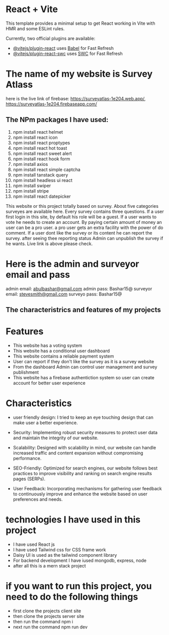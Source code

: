 # React + Vite

This template provides a minimal setup to get React working in Vite with HMR and some ESLint rules.

Currently, two official plugins are available:

- [@vitejs/plugin-react](https://github.com/vitejs/vite-plugin-react/blob/main/packages/plugin-react/README.md) uses [Babel](https://babeljs.io/) for Fast Refresh
- [@vitejs/plugin-react-swc](https://github.com/vitejs/vite-plugin-react-swc) uses [SWC](https://swc.rs/) for Fast Refresh


# The name of my website is Survey Atlass
here  is the live link of firebase:
https://surveyatlas-1e204.web.app/,
https://surveyatlas-1e204.firebaseapp.com/


## The NPm packages I have used:
1. npm install react helmet
2. npm install react icon
3. npm install react proptypes
4. npm install react hot toast
5. npm install react sweet alert
6. npm install react hook form
7. npm install axios
8. npm install react simple captcha
9. npm install tanstack query
10. npm install headless ui react
11. npm install swiper
12. npm install stripe
13. npm install react datepicker

This website or this project totally based on survey. About five categories surveyes are available here. Every survey contains three questions. If a user first login in this site, by default his role will be a guest. If a user  wants to vote he needs to create an account. By paying certain amount of money an user can be a pro user. a pro user gets an extra facility with the power of do comment.  If a user dont like the survey or its content he can report the survey. after seeing thee reporting status Admin can unpublish the survey if he wants. Live link is above  please check.

# Here is the admin and surveyor email and pass
admin email: abulbashar@gmail.com
admin pass: Bashar15@
surveyor email: stevesmith@gmail.com
surveyo pass: Bashar15@

## The characteristrics and features of my projects

# Features
- This website has a voting system
- This website has a conditional user dashboard
- This website contains a reliable payment system
- User can report if they don't like the survey as it is a survey website
- From the dashboard Admin can control user management and survey publishment
- This website has a firebase authentiction system so user can create account for better user experience

# Characteristics
- user friendly design: I tried to keep an eye touching design that can make user a better experience.

- Security: Implementing robust security measures to protect user data and maintain the integrity of our website.

- Scalability: Designed with scalability in mind, our website can handle increased traffic and content expansion without compromising performance.

- SEO-Friendly: Optimized for search engines, our website follows best practices to improve visibility and ranking on search engine results pages (SERPs).

- User Feedback: Incorporating mechanisms for gathering user feedback to continuously improve and enhance the website based on user preferences and needs.

# technologies I have used in this project
- I have used React js
- I have used Tailwind css for CSS frame work
- Daisy UI is used as the tailwind component library
- For backend development I have iused mongodb, express, node
- after all this is a mern stack project
  
# if you want to run this project, you need to do the following things
- first clone the projects client site
- then clone the projects server site
- then run the command npm i
- next run the command npm run dev

